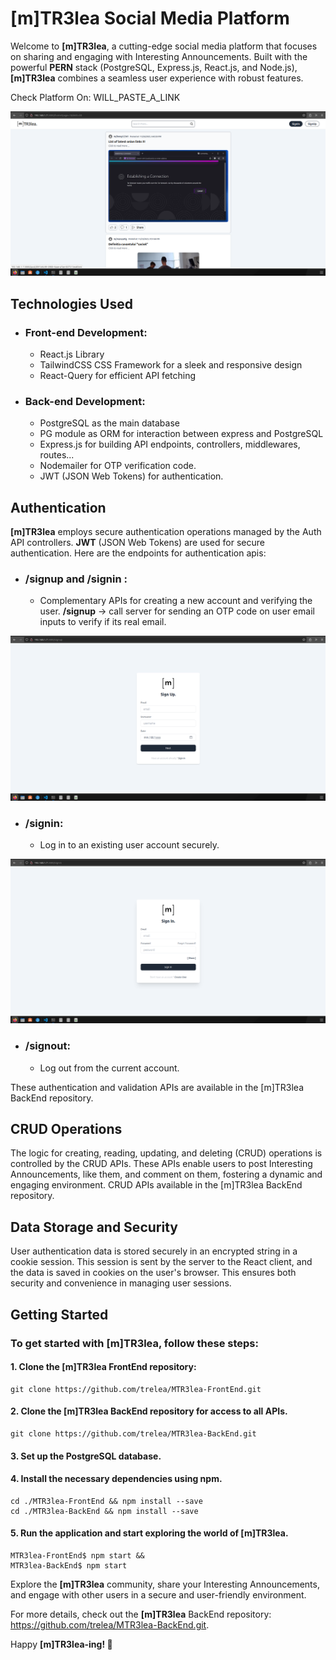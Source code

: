 # [m]TR3lea Social Media Platform

Welcome to __[m]TR3lea__, a cutting-edge social media platform that focuses on sharing and engaging with Interesting Announcements. Built with the powerful __PERN__ stack (PostgreSQL, Express.js, React.js, and Node.js), __[m]TR3lea__ combines a seamless user experience with robust features.

Check Platform On: WILL_PASTE_A_LINK

![Home Page](./docs/imgs/home.png)

## Technologies Used

- ### Front-end Development:
    - React.js Library
    - TailwindCSS CSS Framework for a sleek and responsive design
    - React-Query for efficient API fetching

- ### Back-end Development:
    - PostgreSQL as the main database
    - PG module as ORM for interaction between express and PostgreSQL
    - Express.js for building API endpoints, controllers, middlewares, routes...
    - Nodemailer for OTP verification code.
    - JWT (JSON Web Tokens) for authentication.

## Authentication

__[m]TR3lea__ employs secure authentication operations managed by the Auth API controllers. __JWT__ (JSON Web Tokens) are used for secure authentication. Here are the endpoints for authentication apis:

- ### /signup and /signin :
    - Complementary APIs for creating a new account and verifying the user. __/signup__ -> call server for sending an OTP code on user email inputs to verify if its real email.

![Alt text](./docs/imgs/signup.png)

- ### /signin:
    - Log in to an existing user account securely.

![Alt text](./docs/imgs/signin.png)

- ### /signout:
    - Log out from the current account.



These authentication and validation APIs are available in the [m]TR3lea BackEnd repository.

## CRUD Operations

The logic for creating, reading, updating, and deleting (CRUD) operations is controlled by the CRUD APIs. These APIs enable users to post Interesting Announcements, like them, and comment on them, fostering a dynamic and engaging environment. CRUD APIs available in the [m]TR3lea BackEnd repository.

## Data Storage and Security

User authentication data is stored securely in an encrypted string in a cookie session. This session is sent by the server to the React client, and the data is saved in cookies on the user's browser. This ensures both security and convenience in managing user sessions.

## Getting Started  

### To get started with __[m]TR3lea__, follow these steps:

#### 1. Clone the __[m]TR3lea__ FrontEnd repository:
    git clone https://github.com/trelea/MTR3lea-FrontEnd.git

#### 2. Clone the [m]TR3lea BackEnd repository for access to all APIs.
    git clone https://github.com/trelea/MTR3lea-BackEnd.git

#### 3. Set up the PostgreSQL database.

#### 4. Install the necessary dependencies using npm.
    cd ./MTR3lea-FrontEnd && npm install --save
    cd ./MTR3lea-BackEnd && npm install --save

#### 5. Run the application and start exploring the world of [m]TR3lea.
    MTR3lea-FrontEnd$ npm start &&
    MTR3lea-BackEnd$ npm start

Explore the __[m]TR3lea__ community, share your Interesting Announcements, and engage with other users in a secure and user-friendly environment.

For more details, check out the __[m]TR3lea__ BackEnd repository: https://github.com/trelea/MTR3lea-BackEnd.git.

Happy __[m]TR3lea-ing! 🚀__